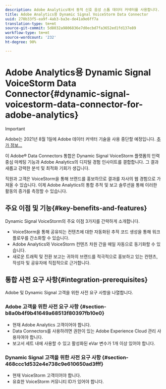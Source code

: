```yaml
---
description: Adobe Analytics에서 동적 신호 음성 스톰 데이터 커넥터를 사용합니다.
title: Adobe Analytics용 Dynamic Signal VoiceStorm Data Connector
uuid: 270b33f5-ea9f-4ab3-ba3e-de41a9e6ff7a
translation-type: tm+mt
source-git-commit: 5d8032a9806836e7d0ecbd7fa3652ed1fd137e89
workflow-type: tm+mt
source-wordcount: '232'
ht-degree: 90%

---
```



# Adobe Analytics용 Dynamic Signal VoiceStorm Data Connector{#dynamic-signal-voicestorm-data-connector-for-adobe-analytics}

>[!IMPORTANT]
>
>Adobe는 2021년 8월 1일에 Adobe 데이터 커넥터 기술을 사용 중단할 예정입니다. [추가 정보...](/help/import/data-connectors/data-connectors-eol.md)

이 Adobe® Data Connectors 통합은 Dynamic Signal VoiceStorm 플랫폼의 인력 중심 마케팅 기능과 Adobe Analytics의 디지털 경험 인사이트를 결합합니다. 그 결과 새롭고 강력한 분석 및 최적화 기회가 생깁니다.

직원과 고객은 VoiceStorm을 통해 브랜드를 홍보하므로 결과를 자사의 웹 경험으로 가져올 수 있습니다. 이제 Adobe Analytics의 통합 추적 및 보고 솔루션을 통해 이러한 활동의 증가를 측정할 수 있습니다.

## 주요 이점 및 기능{#key-benefits-and-features}

Dynamic Signal VoiceStorm의 주요 이점 3가지를 간략하게 소개합니다.

* VoiceStorm을 통해 공유되는 컨텐츠에 대한 자동화된 추적 코드 생성을 통해 워크플로우를 간소화할 수 있습니다.
* Adobe Analytics와 VoiceStorm 컨텐츠 차원 간을 매일 자동으로 동기화할 수 있습니다.
* 새로운 트래픽 및 전환 보고는 귀하의 브랜드를 적극적으로 홍보하고 있는 컨텐츠, 작성자 및 공유자에 직접적으로 근거합니다.

## 통합 사전 요구 사항{#integration-prerequisites}

Adobe 및 Dynamic Signal 고객을 위한 사전 요구 사항을 나열합니다.

### Adobe 고객을 위한 사전 요구 사항 {#section-b8a0b4f9b41649a68513f80397fb10e0}

* 현재 Adobe Analytics 고객이어야 합니다.
* Data Connectors를 사용하려면 권한이 있는 Adobe Experience Cloud 관리 사용자여야 합니다.
* 보고서 세트 내에 사용할 수 있고 활성화된 eVar 변수가 1개 이상 있어야 합니다.

### Dynamic Signal 고객을 위한 사전 요구 사항 {#section-468ccc1d532e4e738c9e610650ad3fff}

* 현재 VoiceStorm 고객이어야 합니다.
* 유효한 VoiceStorm 커뮤니티 ID가 있어야 합니다.
